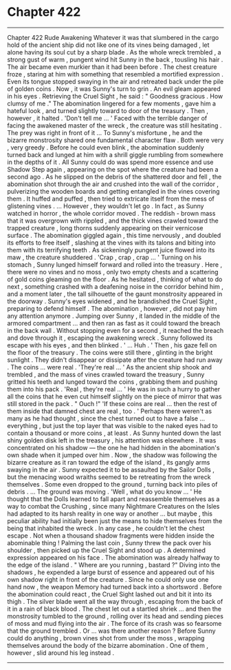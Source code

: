
# Chapter 422


---

Chapter 422 Rude Awakening
Whatever it was that slumbered in the cargo hold of the ancient ship did not like one of its vines being damaged , let alone having its soul cut by a sharp blade . As the whole wreck trembled , a strong gust of warm , pungent wind hit Sunny in the back , tousling his hair . The air became even murkier than it had been before .
The chest creature froze , staring at him with something that resembled a mortified expression . Even its tongue stopped swaying in the air and retreated back under the pile of golden coins .
Now , it was Sunny's turn to grin . An evil gleam appeared in his eyes . Retrieving the Cruel Sight , he said :
" Goodness gracious . How clumsy of me ."
The abomination lingered for a few moments , gave him a hateful look , and turned slightly toward to door of the treasury . Then , however , it halted .
'Don't tell me … '
Faced with the terrible danger of facing the awakened master of the wreck , the creature was still hesitating . The prey was right in front of it …
To Sunny's misfortune , he and the bizarre monstrosity shared one fundamental character flaw .
Both were very , very greedy .
Before he could even blink , the abomination suddenly turned back and lunged at him with a shrill giggle rumbling from somewhere in the depths of it . All Sunny could do was spend more essence and use Shadow Step again , appearing on the spot where the creature had been a second ago .
As he slipped on the debris of the shattered door and fell , the abomination shot through the air and crushed into the wall of the corridor , pulverizing the wooden boards and getting entangled in the vines covering them . It huffed and puffed , then tried to extricate itself from the mess of glistening vines .
… However , they wouldn't let go .
In fact , as Sunny watched in horror , the whole corridor moved . The reddish - brown mass that it was overgrown with rippled , and the thick vines crawled toward the trapped creature , long thorns suddenly appearing on their vernicose surface .
The abomination giggled again , this time nervously , and doubled its efforts to free itself , slashing at the vines with its talons and biting into them with its terrifying teeth . As sickeningly pungent juice flowed into its maw , the creature shuddered .
'Crap , crap , crap … '
Turning on his stomach , Sunny lunged himself forward and rolled into the treasury . Here , there were no vines and no moss , only two empty chests and a scattering of gold coins gleaming on the floor .
As he hesitated , thinking of what to do next , something crashed with a deafening noise in the corridor behind him , and a moment later , the tall silhouette of the gaunt monstrosity appeared in the doorway .
Sunny's eyes widened , and he brandished the Cruel Sight , preparing to defend himself .
The abomination , however , did not pay him any attention anymore . Jumping over Sunny , it landed in the middle of the armored compartment … and then ran as fast as it could toward the breach in the back wall .
Without stopping even for a second , it reached the breach and dove through it , escaping the awakening wreck . Sunny followed its escape with his eyes , and then blinked .
' ... Huh . '
Then , his gaze fell on the floor of the treasury .
The coins were still there , glinting in the bright sunlight . They didn't disappear or dissipate after the creature had run away . The coins … were real .
'They're real … '
As the ancient ship shook and trembled , and the mass of vines crawled toward the treasury , Sunny gritted his teeth and lunged toward the coins , grabbing them and pushing them into his pack .
'Real , they're real … '
He was in such a hurry to gather all the coins that he even cut himself slightly on the piece of mirror that was still stored in the pack .
" Ouch !"
'If these coins are real … then the rest of them inside that damned chest are real , too . '
Perhaps there weren't as many as he had thought , since the chest turned out to have a false … everything , but just the top layer that was visible to the naked eyes had to contain a thousand or more coins , at least .
As Sunny hunted down the last shiny golden disk left in the treasury , his attention was elsewhere .
It was concentrated on his shadow — the one he had hidden in the abomination's own shade when it jumped over him . Now , the shadow was following the bizarre creature as it ran toward the edge of the island , its gangly arms swaying in the air .
Sunny expected it to be assaulted by the Sailor Dolls , but the menacing wood wraiths seemed to be retreating from the wreck themselves . Some even dropped to the ground , turning back into piles of debris .
… The ground was moving .
'Well , what do you know … '
He thought that the Dolls learned to fall apart and reassemble themselves as a way to combat the Crushing , since many Nightmare Creatures on the Isles had adapted to its harsh reality in one way or another … but maybe , this peculiar ability had initially been just the means to hide themselves from the being that inhabited the wreck .
In any case , he couldn't let the chest escape . Not when a thousand shadow fragments were hidden inside the abominable thing !
Palming the last coin , Sunny threw the pack over his shoulder , then picked up the Cruel Sight and stood up . A determined expression appeared on his face .
The abomination was already halfway to the edge of the island .
" Where are you running , bastard ?"
Diving into the shadows , he expended a large burst of essence and appeared out of his own shadow right in front of the creature . Since he could only use one hand now , the weapon Memory had turned back into a shortsword .
Before the abomination could react , the Cruel Sight lashed out and bit it into its thigh . The silver blade went all the way through , escaping from the back of it in a rain of black blood .
The chest let out a startled shriek … and then the monstrosity tumbled to the ground , rolling over its head and sending pieces of moss and mud flying into the air . The force of its crash was so fearsome that the ground trembled .
Or … was there another reason ?
Before Sunny could do anything , brown vines shot from under the moss , wrapping themselves around the body of the bizarre abomination .
One of them , however , slid around his leg instead .

---

